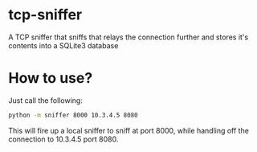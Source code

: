 # tcp-sniffer
A TCP sniffer that sniffs that relays the connection further and stores it's contents into a SQLite3 database


How to use?
===========

Just call the following:
```bash
python -m sniffer 8000 10.3.4.5 8080
```

This will fire up a local sniffer to sniff at port 8000, while handling off the connection to 10.3.4.5 port 8080.
